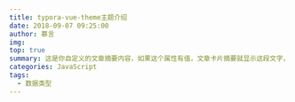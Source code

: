```yaml
---
title: typora-vue-theme主题介绍
date: 2018-09-07 09:25:00
author: 慕言
img: 
top: true
summary: 这是你自定义的文章摘要内容，如果这个属性有值，文章卡片摘要就显示这段文字，否则程序会自动截取文章的部分内容作为摘要
categories: JavaScript
tags:
  - 数据类型
---
```

